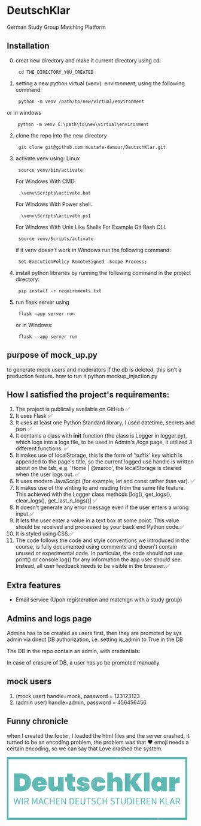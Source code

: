 # DeutschKlar
German Study Group Matching Platform 


## Installation

0. creat new directory and make it current directory using cd:

        cd THE_DIRECTORY_YOU_CREATED

1. setting a new python virtual (venv): environment, using the following command:

        python -m venv /path/to/new/virtual/environment

or in windows

        python -m venv C:\path\to\new\virtual\environment
2. clone the repo into the new directory

        git clone git@github.com:mustafa-damour/DeutschKlar.git
3. activate venv using:
    Linux

        source venv/bin/activate

    For Windows With CMD.

        .\venv\Scripts\activate.bat

    For Windows With Power shell.

        .\venv\Scripts\activate.ps1

    For Windows With Unix Like Shells For Example Git Bash CLI.

        source venv/Scripts/activate


    if it venv doesn't work in Windows run the following command:

        Set-ExecutionPolicy RemoteSigned -Scope Process;


4. install python libraries by running the following command in the project directory:

        pip install -r requirements.txt


5. run flask server using

        flask –app server run


    or in Windows:

        flask --app server run


## purpose of mock_up.py

to generate mock users and moderators if the db is deleted, this isn't a production feature.
how to run it
    python mockup_injection.py

## How I satisfied the project's requirements:

1. The project is publically available on GitHub ✅
2. It uses Flask ✅
3. It uses at least one Python Standard library, I used datetime, secrets and json ✅
4. It contains a class with __init__ function (the class is Logger in logger.py), which logs into a logs file, to
be used in Admin's /logs page, it utilized 3 different functions. ✅
5. It makes use of localStorage, this is the form of 'suffix' key which is appended to the page's title, so 
the current logged use handle is written about on the tab, e.g. 'Home | @marco', the localStorage is cleared when
the user logs out. ✅
6. It uses modern JavaScript (for example, let and const rather than var). ✅
7. It makes use of the writing to and reading from the same file feature. This achieved with the Logger class methods
[log(), get_logs(), clear_logs(), get_last_n_logs()] ✅
8. It doesn't generate any error message even if the user enters a wrong input.✅
9. It lets the user enter a value in a text box at some point. This value should be received 
and processed by your back end Python code.✅
10. It is styled using CSS.✅
11. The code follows the code and style conventions we introduced in the course, is fully 
documented using comments and doesn't contain unused or experimental code. In 
particular, the code should not use print() or console.log() for any 
information the app user should see. Instead, all user feedback needs to be visible in 
the browser.✅


## Extra features

* Email service (Upon registeration and matchign with a study group)

## Admins and logs page

Admins has to be created as users first, then they are promoted by sys admin
via direct DB authorization, i.e. setting  is_admin to True in the DB

The DB in the repo contain an admin, with credentials:


In case of erasure of DB, a user has yo be promoted manually


## mock users 

1. (mock user) handle=mock, password = 123123123
2. (admin user) handle=admin, password = 456456456  


## Funny chronicle 

when I created the footer, I loaded the html files and the server crashed, it turned to be an encoding problem, the problem was that ❤️ emoji needs a certain encoding, so we can say that Love crashed the system.



![DeutschKlar logo](static/logo.PNG)







